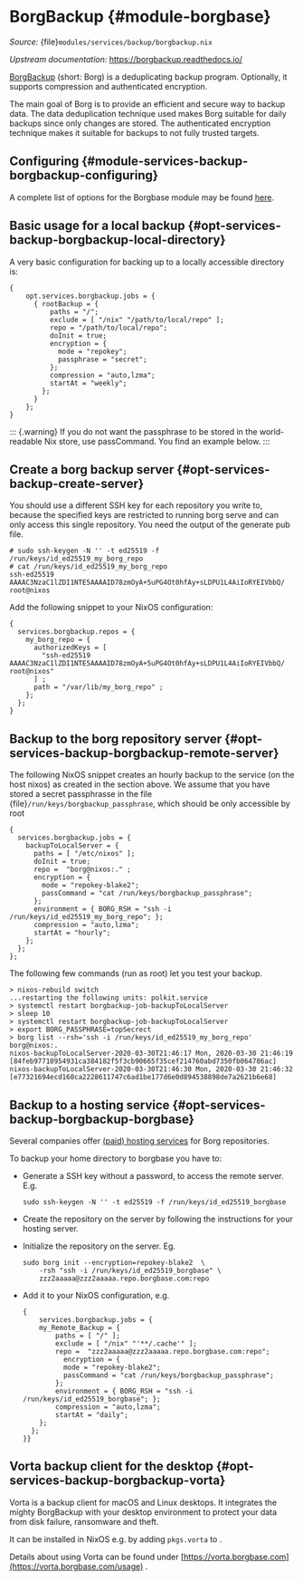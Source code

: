 # BorgBackup {#module-borgbase}

*Source:* {file}`modules/services/backup/borgbackup.nix`

*Upstream documentation:* <https://borgbackup.readthedocs.io/>

[BorgBackup](https://www.borgbackup.org/) (short: Borg)
is a deduplicating backup program. Optionally, it supports compression and
authenticated encryption.

The main goal of Borg is to provide an efficient and secure way to backup
data. The data deduplication technique used makes Borg suitable for daily
backups since only changes are stored. The authenticated encryption technique
makes it suitable for backups to not fully trusted targets.

## Configuring {#module-services-backup-borgbackup-configuring}

A complete list of options for the Borgbase module may be found
[here](#opt-services.borgbackup.jobs).

## Basic usage for a local backup {#opt-services-backup-borgbackup-local-directory}

A very basic configuration for backing up to a locally accessible directory is:
```
{
    opt.services.borgbackup.jobs = {
      { rootBackup = {
          paths = "/";
          exclude = [ "/nix" "/path/to/local/repo" ];
          repo = "/path/to/local/repo";
          doInit = true;
          encryption = {
            mode = "repokey";
            passphrase = "secret";
          };
          compression = "auto,lzma";
          startAt = "weekly";
        };
      }
    };
}
```

::: {.warning}
If you do not want the passphrase to be stored in the world-readable
Nix store, use passCommand. You find an example below.
:::

## Create a borg backup server {#opt-services-backup-create-server}

You should use a different SSH key for each repository you write to,
because the specified keys are restricted to running borg serve and can only
access this single repository. You need the output of the generate pub file.

```ShellSession
# sudo ssh-keygen -N '' -t ed25519 -f /run/keys/id_ed25519_my_borg_repo
# cat /run/keys/id_ed25519_my_borg_repo
ssh-ed25519 AAAAC3NzaC1lZDI1NTE5AAAAID78zmOyA+5uPG4Ot0hfAy+sLDPU1L4AiIoRYEIVbbQ/ root@nixos
```

Add the following snippet to your NixOS configuration:
```
{
  services.borgbackup.repos = {
    my_borg_repo = {
      authorizedKeys = [
        "ssh-ed25519 AAAAC3NzaC1lZDI1NTE5AAAAID78zmOyA+5uPG4Ot0hfAy+sLDPU1L4AiIoRYEIVbbQ/ root@nixos"
      ] ;
      path = "/var/lib/my_borg_repo" ;
    };
  };
}
```

## Backup to the borg repository server {#opt-services-backup-borgbackup-remote-server}

The following NixOS snippet creates an hourly backup to the service
(on the host nixos) as created in the section above. We assume
that you have stored a secret passphrasse in the file
{file}`/run/keys/borgbackup_passphrase`, which should be only
accessible by root

```
{
  services.borgbackup.jobs = {
    backupToLocalServer = {
      paths = [ "/etc/nixos" ];
      doInit = true;
      repo =  "borg@nixos:." ;
      encryption = {
        mode = "repokey-blake2";
        passCommand = "cat /run/keys/borgbackup_passphrase";
      };
      environment = { BORG_RSH = "ssh -i /run/keys/id_ed25519_my_borg_repo"; };
      compression = "auto,lzma";
      startAt = "hourly";
    };
  };
};
```

The following few commands (run as root) let you test your backup.
```
> nixos-rebuild switch
...restarting the following units: polkit.service
> systemctl restart borgbackup-job-backupToLocalServer
> sleep 10
> systemctl restart borgbackup-job-backupToLocalServer
> export BORG_PASSPHRASE=topSecrect
> borg list --rsh='ssh -i /run/keys/id_ed25519_my_borg_repo' borg@nixos:.
nixos-backupToLocalServer-2020-03-30T21:46:17 Mon, 2020-03-30 21:46:19 [84feb97710954931ca384182f5f3cb90665f35cef214760abd7350fb064786ac]
nixos-backupToLocalServer-2020-03-30T21:46:30 Mon, 2020-03-30 21:46:32 [e77321694ecd160ca2228611747c6ad1be177d6e0d894538898de7a2621b6e68]
```

## Backup to a hosting service {#opt-services-backup-borgbackup-borgbase}

Several companies offer [(paid) hosting services](https://www.borgbackup.org/support/commercial.html)
for Borg repositories.

To backup your home directory to borgbase you have to:

  - Generate a SSH key without a password, to access the remote server. E.g.

        sudo ssh-keygen -N '' -t ed25519 -f /run/keys/id_ed25519_borgbase

  - Create the repository on the server by following the instructions for your
    hosting server.
  - Initialize the repository on the server. Eg.

        sudo borg init --encryption=repokey-blake2  \
            -rsh "ssh -i /run/keys/id_ed25519_borgbase" \
            zzz2aaaaa@zzz2aaaaa.repo.borgbase.com:repo

  - Add it to your NixOS configuration, e.g.

        {
            services.borgbackup.jobs = {
            my_Remote_Backup = {
                paths = [ "/" ];
                exclude = [ "/nix" "'**/.cache'" ];
                repo =  "zzz2aaaaa@zzz2aaaaa.repo.borgbase.com:repo";
                  encryption = {
                  mode = "repokey-blake2";
                  passCommand = "cat /run/keys/borgbackup_passphrase";
                };
                environment = { BORG_RSH = "ssh -i /run/keys/id_ed25519_borgbase"; };
                compression = "auto,lzma";
                startAt = "daily";
            };
          };
        }}

## Vorta backup client for the desktop {#opt-services-backup-borgbackup-vorta}

Vorta is a backup client for macOS and Linux desktops. It integrates the
mighty BorgBackup with your desktop environment to protect your data from
disk failure, ransomware and theft.

It can be installed in NixOS e.g. by adding `pkgs.vorta`
to [](#opt-environment.systemPackages).

Details about using Vorta can be found under
[https://vorta.borgbase.com](https://vorta.borgbase.com/usage) .
